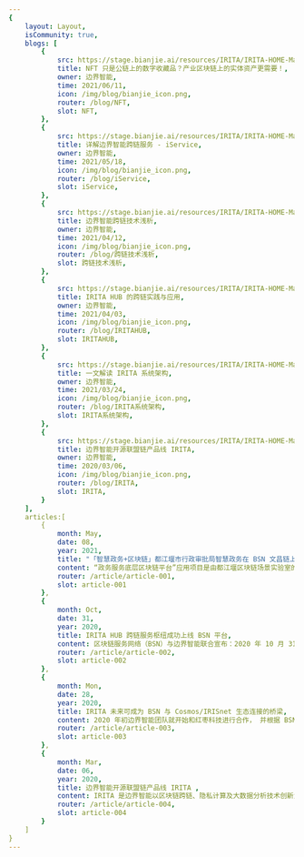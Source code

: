 ```yaml
---
{
    layout: Layout,
    isCommunity: true,
    blogs: [
        {
            src: https://stage.bianjie.ai/resources/IRITA/IRITA-HOME-Map/blog0/shoutu6.png,
            title: NFT 只是公链上的数字收藏品？产业区块链上的实体资产更需要！,
            owner: 边界智能,
            time: 2021/06/11,
            icon: /img/blog/bianjie_icon.png,
            router: /blog/NFT,
            slot: NFT,
        },
        {
            src: https://stage.bianjie.ai/resources/IRITA/IRITA-HOME-Map/blog0/shoutu3.png,
            title: 详解边界智能跨链服务 - iService,
            owner: 边界智能,
            time: 2021/05/18,
            icon: /img/blog/bianjie_icon.png,
            router: /blog/iService,
            slot: iService,
        },
        {
            src: https://stage.bianjie.ai/resources/IRITA/IRITA-HOME-Map/blog0/shoutu4.png,
            title: 边界智能跨链技术浅析,
            owner: 边界智能,
            time: 2021/04/12,
            icon: /img/blog/bianjie_icon.png,
            router: /blog/跨链技术浅析,
            slot: 跨链技术浅析,
        },
        {
            src: https://stage.bianjie.ai/resources/IRITA/IRITA-HOME-Map/blog0/shoutu5.png,
            title: IRITA HUB 的跨链实践与应用,
            owner: 边界智能,
            time: 2021/04/03,
            icon: /img/blog/bianjie_icon.png,
            router: /blog/IRITAHUB,
            slot: IRITAHUB,
        },
        {
            src: https://stage.bianjie.ai/resources/IRITA/IRITA-HOME-Map/blog0/shoutu2.png,
            title: 一文解读 IRITA 系统架构,
            owner: 边界智能,
            time: 2021/03/24,
            icon: /img/blog/bianjie_icon.png,
            router: /blog/IRITA系统架构,
            slot: IRITA系统架构,
        },
        {
            src: https://stage.bianjie.ai/resources/IRITA/IRITA-HOME-Map/blog0/shoutu1.png,
            title: 边界智能开源联盟链产品线 IRITA,
            owner: 边界智能,
            time: 2020/03/06,
            icon: /img/blog/bianjie_icon.png,
            router: /blog/IRITA,
            slot: IRITA,
        }
    ],
    articles:[
        {
            month: May,
            date: 08,
            year: 2021,
            title: "「智慧政务+区块链」都江堰市行政审批局智慧政务在 BSN 文昌链上线了",
            content: “政务服务底层区块链平台”应用项目是由都江堰区块链场景实验室的核心技术企业共同研发，边界智能承担了平台中“区块链电子证照系统”的搭建，该系统基于 BSN 首批开放联盟链“文昌链”开发，也是 BSN 开放联盟链“文昌链”部署的首个政务应用。, 
            router: /article/article-001,
            slot: article-001
        },
        {
            month: Oct,
            date: 31,
            year: 2020,
            title: IRITA HUB 跨链服务枢纽成功上线 BSN 平台,
            content: 区块链服务网络（BSN）与边界智能联合宣布：2020 年 10 月 31 日，IRITA 跨链服务加入 BSN 跨链服务枢纽（ICH）并正式上线。IRITA Hub 是边界智能自主研发的 IRITA 联盟链产品线中专注跨链服务的产品，既可以支持 BSN 环境中 Hyperledger Fabric、FISCO BCOS 等联盟链之间的跨链交互，在 BSN 国际版中支持联盟链与以太坊、IRISnet 等公有链的跨链交互，同时也支持访问 Chainlink 等预言机的链下可信数据，为打造 BSN 成为「全球性区块链互联网」提供重要的技术基础。, 
            router: /article/article-002,
            slot: article-002
        },
        {
            month: Mon,
            date: 28,
            year: 2020,
            title: IRITA 未来可成为 BSN 与 Cosmos/IRISnet 生态连接的桥梁,
            content: 2020 年初边界智能团队就开始和红枣科技进行合作， 并根据 BSN 规范对 IRITA 进行了适配，现在 IRITA 对国密及智能合约都能按 BSN 规范进行支持。, 
            router: /article/article-003,
            slot: article-003
        },
        {
            month: Mar,
            date: 06,
            year: 2020,
            title: 边界智能开源联盟链产品线 IRITA ,
            content: IRITA 是边界智能以区块链跨链、隐私计算及大数据分析技术创新为核心，自主研发的支持下一代分布式商业系统的企业级联盟链产品。, 
            router: /article/article-004,
            slot: article-004
        }  
    ]
}
---
```

